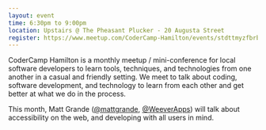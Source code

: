 ```yaml
---
layout: event
time: 6:30pm to 9:00pm
location: Upstairs @ The Pheasant Plucker - 20 Augusta Street
register: https://www.meetup.com/CoderCamp-Hamilton/events/stdttmyzfbrb/
---
```


CoderCamp Hamilton is a monthly meetup / mini-conference for local software developers to learn tools, techniques, and technologies from one another in a casual and friendly setting. We meet to talk about coding, software development, and technology to learn from each other and get better at what we do in the process.

This month, Matt Grande ([@mattgrande](https://twitter.com/mattgrande), [@WeeverApps](https://twitter.com/WeeverApps)) will talk about accessibility on the web, and developing with all users in mind.
